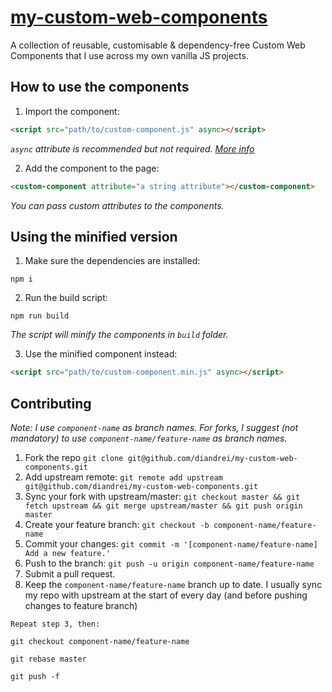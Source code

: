 # [my-custom-web-components](https://my-custom-web-components.netlify.app/)

A collection of reusable, customisable & dependency-free Custom Web Components that I use across my own vanilla JS projects.

## How to use the components

1. Import the component:

```html
<script src="path/to/custom-component.js" async></script>
```

_`async` attribute is recommended but not required. [More info](https://developer.mozilla.org/en-US/docs/Web/HTML/Element/script#attr-async)_

2. Add the component to the page:

```html
<custom-component attribute="a string attribute"></custom-component>
```

_You can pass custom attributes to the components._

## Using the minified version

1. Make sure the dependencies are installed:

```
npm i
```

2. Run the build script:

```
npm run build
```

_The script will minify the components in `build` folder._

3. Use the minified component instead:

```html
<script src="path/to/custom-component.min.js" async></script>
```

## Contributing

_Note: I use `component-name` as branch names. For forks, I suggest (not mandatory) to use `component-name/feature-name` as branch names._

1. Fork the repo `git clone git@github.com/diandrei/my-custom-web-components.git`
2. Add upstream remote: `git remote add upstream git@github.com/diandrei/my-custom-web-components.git`
3. Sync your fork with upstream/master: `git checkout master && git fetch upstream && git merge upstream/master && git push origin master`
4. Create your feature branch: `git checkout -b component-name/feature-name`
5. Commit your changes: `git commit -m '[component-name/feature-name] Add a new feature.'`
6. Push to the branch: `git push -u origin component-name/feature-name`
7. Submit a pull request.
8. Keep the `component-name/feature-name` branch up to date. I usually sync my repo with upstream at the start of every day (and before pushing changes to feature branch)
```
Repeat step 3, then:

git checkout component-name/feature-name

git rebase master

git push -f
```
